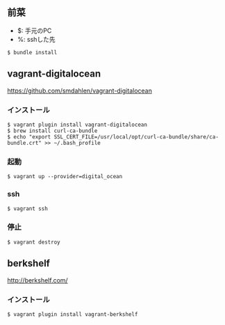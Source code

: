## 前菜
- $: 手元のPC
- %: sshした先

```
$ bundle install
```


## vagrant-digitalocean
https://github.com/smdahlen/vagrant-digitalocean

### インストール
 
```
$ vagrant plugin install vagrant-digitalocean
$ brew install curl-ca-bundle
$ echo "export SSL_CERT_FILE=/usr/local/opt/curl-ca-bundle/share/ca-bundle.crt" >> ~/.bash_profile
```

### 起動

```
$ vagrant up --provider=digital_ocean
```

### ssh

```
$ vagrant ssh
```

### 停止

```
$ vagrant destroy
```


## berkshelf
http://berkshelf.com/

### インストール
 
 ```
 $ vagrant plugin install vagrant-berkshelf
 ```